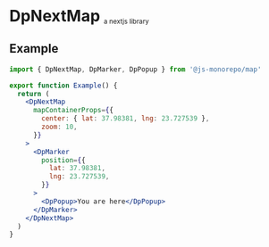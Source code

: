 <h1 style="display:inline"> DpNextMap </h1> <sub>a nextjs library</sub>

## Example

```jsx
import { DpNextMap, DpMarker, DpPopup } from '@js-monorepo/map'

export function Example() {
  return (
    <DpNextMap
      mapContainerProps={{
        center: { lat: 37.98381, lng: 23.727539 },
        zoom: 10,
      }}
    >
      <DpMarker
        position={{
          lat: 37.98381,
          lng: 23.727539,
        }}
      >
        <DpPopup>You are here</DpPopup>
      </DpMarker>
    </DpNextMap>
  )
}
```
